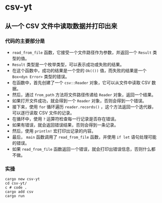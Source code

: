 # csv-yt

## 从一个 CSV 文件中读取数据并打印出来

### 代码的主要部分是

- `read_from_file`  函数，它接受一个文件路径作为参数，并返回一个  `Result`  类型的值。
- `Result`  类型是一个枚举类型，可以表示成功或失败的结果。
- 在这个函数中，成功的结果是一个空的  `Ok(())`  值，而失败的结果是一个  `Box<dyn Error>`  类型的错误。
- 在函数中，首先创建了一个  `csv::Reader`  对象，它可以从文件中读取 CSV 数据。
- 然后，通过  `from_path`  方法将文件路径传递给  `Reader`  对象，返回一个结果。
- 如果打开文件成功，就会得到一个  `Reader`  对象，否则会得到一个错误。
- 接下来，使用  `for`  循环遍历  `reader.records()` ，这个方法返回一个迭代器，可以逐行读取 CSV 文件的记录。
- 在循环中，使用  `?`  运算符检查每一行记录是否存在错误。
- 如果有错误，就会返回错误结果，否则会得到一条记录。
- 然后，使用  `println!`  宏打印出记录的内容。
- 最后， `main`  函数调用了  `read_from_file`  函数，并使用  `if let`  语句处理可能的错误。
- 如果  `read_from_file`  函数返回一个错误，就会打印出错误信息，否则什么都不做。

### 实操

```shell
cargo new csv-yt
cd csv-yt/
c # code .
cargo add csv
cargo run
```
